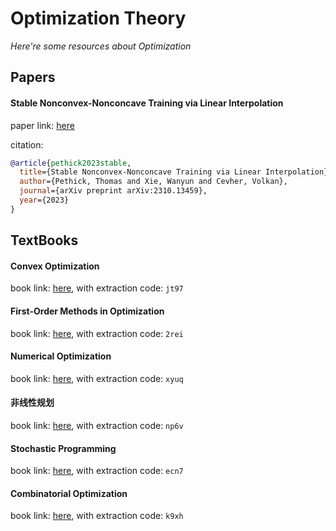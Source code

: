 # Optimization Theory
*Here're some resources about Optimization*

## Papers


#### Stable Nonconvex-Nonconcave Training via Linear Interpolation

paper link: [here](https://arxiv.org/pdf/2310.13459)

citation: 
```bibtex
@article{pethick2023stable,
  title={Stable Nonconvex-Nonconcave Training via Linear Interpolation},
  author={Pethick, Thomas and Xie, Wanyun and Cevher, Volkan},
  journal={arXiv preprint arXiv:2310.13459},
  year={2023}
}
```
    


## TextBooks

#### Convex Optimization
book link: [here](https://pan.baidu.com/s/1QM34slgq5lUsxfaVAQGYIg), with extraction code: `jt97`

#### First-Order Methods in Optimization
book link: [here](https://pan.baidu.com/s/1FEBAbBUz33lnD1kBPoATiQ), with extraction code: `2rei`


#### Numerical Optimization 
book link: [here](https://pan.baidu.com/s/1TMX5PlcqgMGgH4uPeCkyBQ), with extraction code: `xyuq`


#### 非线性规划
book link: [here](https://pan.baidu.com/s/1M7i-081rcJh2FixDglnROg), with extraction code: `np6v`


#### Stochastic Programming
book link: [here](https://pan.baidu.com/s/15J25156yRNtkgoHOzwqd9A), with extraction code: `ecn7`


#### Combinatorial Optimization
book link: [here](https://pan.baidu.com/s/1Xgqba8HSLH45WUkdfDvqUw), with extraction code: `k9xh`
